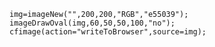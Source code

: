 ```luceescript+trycf
img=imageNew("",200,200,"RGB","e55039");
imageDrawOval(img,60,50,50,100,"no");
cfimage(action="writeToBrowser",source=img);
```
